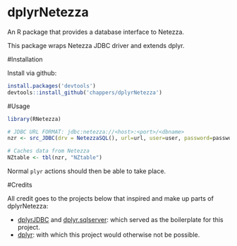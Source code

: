 # dplyrNetezza

An R package that provides a database interface to Netezza.

This package wraps Netezza JDBC driver and extends dplyr.

#Installation

Install via github:

```R
install.packages('devtools')
devtools::install_github('chappers/dplyrNetezza')
```

#Usage

```R
library(RNetezza)

# JDBC URL FORMAT: jdbc:netezza://<host>:<port>/<dbname>
nzr <- src_JDBC(drv = NetezzaSQL(), url=url, user=user, password=password)

# Caches data from Netezza
NZtable <- tbl(nzr, "NZtable")
```

Normal `plyr` actions should then be able to take place.

#Credits

All credit goes to the projects below that inspired and make up parts of dplyrNetezza:

*  [dplyrJDBC](https://github.com/jimhester/dplyrJDBC) and [dplyr.sqlserver](https://github.com/hs3180/dplyr.sqlserver): which served as the boilerplate for this project.  
*  [dplyr](https://github.com/hadley/dplyr): with which this project would otherwise not be possible.

